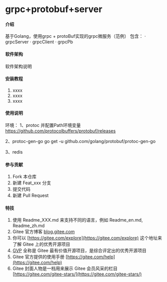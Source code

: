 # grpc+protobuf+server

#### 介绍
基于Golang，使用grpc + protoBuf实现的grpc微服务（范例）
包含：
· grpcServer
· grpcClient
· grpcPb

#### 软件架构
软件架构说明


#### 安装教程

1.  xxxx
2.  xxxx
3.  xxxx

#### 使用说明

环境：
1、protoc 并配置Path环境变量
https://github.com/protocolbuffers/protobuf/releases

2、protoc-gen-go
go get -u github.com/golang/protobuf/protoc-gen-go

3、redis

#### 参与贡献

1.  Fork 本仓库
2.  新建 Feat_xxx 分支
3.  提交代码
4.  新建 Pull Request


#### 特技

1.  使用 Readme\_XXX.md 来支持不同的语言，例如 Readme\_en.md, Readme\_zh.md
2.  Gitee 官方博客 [blog.gitee.com](https://blog.gitee.com)
3.  你可以 [https://gitee.com/explore](https://gitee.com/explore) 这个地址来了解 Gitee 上的优秀开源项目
4.  [GVP](https://gitee.com/gvp) 全称是 Gitee 最有价值开源项目，是综合评定出的优秀开源项目
5.  Gitee 官方提供的使用手册 [https://gitee.com/help](https://gitee.com/help)
6.  Gitee 封面人物是一档用来展示 Gitee 会员风采的栏目 [https://gitee.com/gitee-stars/](https://gitee.com/gitee-stars/)

